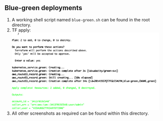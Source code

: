 ## Blue-green deployments

1. A working shell script named `blue-green.sh` can be found in the root directory.
2. TF apply: ![localImage](./task3_green_tf_apply.png)
3. All other screenshots as required can be found within this directory.